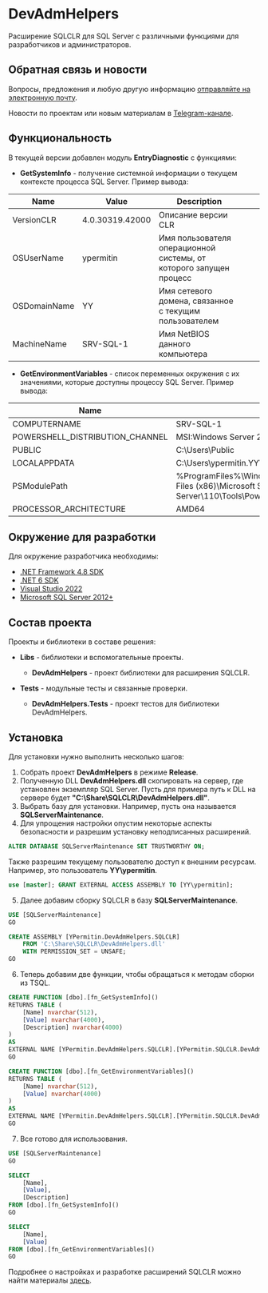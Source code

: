 # DevAdmHelpers

Расширение SQLCLR для SQL Server с различными функциями для разработчиков и администраторов.

## Обратная связь и новости

Вопросы, предложения и любую другую информацию [отправляйте на электронную почту](mailto:i.need.ypermitin@yandex.ru).

Новости по проектам или новым материалам в [Telegram-канале](https://t.me/TinyDevVault).

## Функциональность

В текущей версии добавлен модуль **EntryDiagnostic** с функциями:

* **GetSystemInfo** - получение системной информации о текущем контексте процесса SQL Server. Пример вывода:

| Name         | Value           | Description                                                        |   |   |
|--------------|-----------------|--------------------------------------------------------------------|---|---|
| VersionCLR   | 4.0.30319.42000 | Описание версии CLR                                                |   |   |
| OSUserName   | ypermitin       | Имя пользователя операционной системы, от которого запущен процесс |   |   |
| OSDomainName | YY              | Имя сетевого домена, связанное с текущим пользователем             |   |   |
| MachineName  | SRV-SQL-1       | Имя NetBIOS данного компьютера                                     |   |   |

* **GetEnvironmentVariables** - список переменных окружения с их значениями, которые доступны процессу SQL Server. Пример вывода:

| Name                            | Value                                                                                                                                                                                                                                           |   |   |   |
|---------------------------------|-------------------------------------------------------------------------------------------------------------------------------------------------------------------------------------------------------------------------------------------------|---|---|---|
| COMPUTERNAME                    | SRV-SQL-1                                                                                                                                                                                                                                       |   |   |   |
| POWERSHELL_DISTRIBUTION_CHANNEL | MSI:Windows Server 2019 Standard                                                                                                                                                                                                                |   |   |   |
| PUBLIC                          | C:\Users\Public                                                                                                                                                                                                                                 |   |   |   |
| LOCALAPPDATA                    | C:\Users\ypermitin.YY\AppData\Local                                                                                                                                                                                                             |   |   |   |
| PSModulePath                    | %ProgramFiles%\WindowsPowerShell\Modules;C:\Windows\system32\WindowsPowerShell\v1.0\Modules;C:\Program Files (x86)\Microsoft SQL Server\150\Tools\PowerShell\Modules\;C:\Program Files (x86)\Microsoft SQL Server\110\Tools\PowerShell\Modules\ |   |   |   |
| PROCESSOR_ARCHITECTURE          | AMD64                                                                                                                                                                                                                                           |   |   |   |

## Окружение для разработки

Для окружение разработчика необходимы:

* [.NET Framework 4.8 SDK](https://support.microsoft.com/ru-ru/topic/microsoft-net-framework-4-8-автономный-установщик-для-windows-9d23f658-3b97-68ab-d013-aa3c3e7495e0)
* [.NET 6 SDK](https://dotnet.microsoft.com/en-us/download/dotnet/6.0)
* [Visual Studio 2022](https://visualstudio.microsoft.com/ru/vs/)
* [Microsoft SQL Server 2012+](https://www.microsoft.com/ru-ru/sql-server/sql-server-downloads)

## Состав проекта

Проекты и библиотеки в составе решения:

* **Libs** - библиотеки и вспомогательные проекты.

	* **DevAdmHelpers** - проект библиотеки для расширения SQLCLR.

* **Tests** - модульные тесты и связанные проверки.

	* **DevAdmHelpers.Tests** - проект тестов для библиотеки DevAdmHelpers.

## Установка

Для установки нужно выполнить несколько шагов:

1. Собрать проект **DevAdmHelpers** в режиме **Release**.
2. Полученную DLL **DevAdmHelpers.dll** скопировать на сервер, где установлен экземпляр SQL Server. Пусть для примера путь к DLL на сервере будет **"C:\Share\SQLCLR\DevAdmHelpers.dll"**.
3. Выбрать базу для установки. Например, пусть она называется **SQLServerMaintenance**.
4. Для упрощения настройки опустим некоторые аспекты безопасности и разрешим установку неподписанных расширений.

```sql
ALTER DATABASE SQLServerMaintenance SET TRUSTWORTHY ON;
```

Также разрешим текущему пользователю доступ к внешним ресурсам. Например, это пользователь **YY\ypermitin**.

```sql
use [master]; GRANT EXTERNAL ACCESS ASSEMBLY TO [YY\ypermitin];
```

5. Далее добавим сборку SQLCLR в базу **SQLServerMaintenance**.

```sql
USE [SQLServerMaintenance]
GO

CREATE ASSEMBLY [YPermitin.DevAdmHelpers.SQLCLR]
	FROM 'C:\Share\SQLCLR\DevAdmHelpers.dll'
	WITH PERMISSION_SET = UNSAFE;
GO
```

6. Теперь добавим две функции, чтобы обращаться к методам сборки из TSQL.

```sql
CREATE FUNCTION [dbo].[fn_GetSystemInfo]()  
RETURNS TABLE (
	[Name] nvarchar(512),
	[Value] nvarchar(4000),
	[Description] nvarchar(4000)
)
AS   
EXTERNAL NAME [YPermitin.DevAdmHelpers.SQLCLR].[YPermitin.SQLCLR.DevAdmHelpers.EntryDiagnostic].[GetSystemInfo];
GO

CREATE FUNCTION [dbo].[fn_GetEnvironmentVariables]()  
RETURNS TABLE (
	[Name] nvarchar(512),
	[Value] nvarchar(4000)
)
AS   
EXTERNAL NAME [YPermitin.DevAdmHelpers.SQLCLR].[YPermitin.SQLCLR.DevAdmHelpers.EntryDiagnostic].[GetEnvironmentVariables];
GO
```

7. Все готово для использования.

```sql
USE [SQLServerMaintenance]
GO

SELECT
	[Name],
	[Value],
	[Description]
FROM [dbo].[fn_GetSystemInfo]()
GO

SELECT
	[Name],
	[Value]
FROM [dbo].[fn_GetEnvironmentVariables]()
GO
```

Подробнее о настройках и разработке расширений SQLCLR можно найти материалы [здесь](../../).